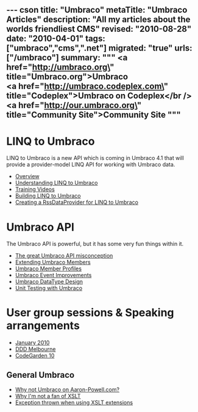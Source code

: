 --- cson
title: "Umbraco"
metaTitle: "Umbraco Articles"
description: "All my articles about the worlds friendliest CMS"
revised: "2010-08-28"
date: "2010-04-01"
tags: ["umbraco","cms",".net"]
migrated: "true"
urls: ["/umbraco"]
summary: """
<a href=\"http://umbraco.org\" title=\"Umbraco.org\">Umbraco</a><br />
<a href=\"http://umbraco.codeplex.com\" title=\"Codeplex\">Umbraco on Codeplex</a></br />
<a href=\"http://our.umbraco.org\" title=\"Community Site\">Community Site</a>
"""
---
# LINQ to Umbraco

LINQ to Umbraco is a new API which is coming in Umbraco 4.1 that will provide a provider-model LINQ API for working with Umbraco data.

* [Overview][1]
* [Understanding LINQ to Umbraco][2]
* [Training Videos][3]
* [Building LINQ to Umbraco][4]
* [Creating a RssDataProvider for LINQ to Umbraco][5] 

# Umbraco API

The Umbraco API is powerful, but it has some very fun things within it.

 * [The great Umbraco API misconception][6]
 * [Extending Umbraco Members][7]
 * [Umbraco Member Profiles][8]
 * [Umbraco Event Improvements][9]
 * [Umbraco DataType Design][10]
 * [Unit Testing with Umbraco][11]

# User group sessions & Speaking arrangements

 * [January 2010][12]
 * [DDD Melbourne][13]
 * [CodeGarden 10][14]

## General Umbraco ##

 * [Why not Umbraco on Aaron-Powell.com?][15]
 * [Why I'm not a fan of XSLT][16]
 * [Exception thrown when using XSLT extensions][17]


  [1]: /linq-to-umbraco-overview
  [2]: /understanding-linq-to-umbraco
  [3]: /training-videos
  [4]: /building-linq-to-umbraco
  [5]: /rssdataprovider-for-linq-to-umbraco
  [6]: /the-great-umbraco-api-misconception
  [7]: /extending-umbraco-members
  [8]: /umbraco-members-profiles
  [9]: /umbraco-event-improvments
  [10]: /umbraco-data-type-design
  [11]: /unit-testing-with-umbraco
  [12]: /umbraco-auspac-january-2010
  [13]: /dddmelbourne-umbraco
  [14]: /codegarden-10
  [15]: /why-no-umbraco
  [16]: /why-im-not-a-fan-of-xslt
  [17]: /Exception-thrown-when-using-XSLT-extensions